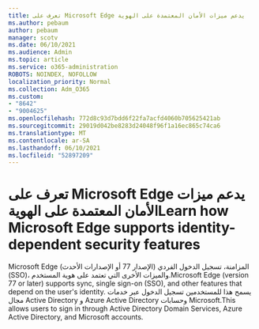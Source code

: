 ```yaml
---
title: تعرف على Microsoft Edge يدعم ميزات الأمان المعتمدة على الهوية
ms.author: pebaum
author: pebaum
manager: scotv
ms.date: 06/10/2021
ms.audience: Admin
ms.topic: article
ms.service: o365-administration
ROBOTS: NOINDEX, NOFOLLOW
localization_priority: Normal
ms.collection: Adm_O365
ms.custom:
- "8642"
- "9004625"
ms.openlocfilehash: 772d8c93d7bdd6f22fa7acfd4060b705625421ab
ms.sourcegitcommit: 29019d042be8283d24048f96f1a16ec865c74ca6
ms.translationtype: MT
ms.contentlocale: ar-SA
ms.lasthandoff: 06/10/2021
ms.locfileid: "52897209"
---
```

# <a name="learn-how-microsoft-edge-supports-identity-dependent-security-features"></a><span data-ttu-id="9f8ba-102">تعرف على Microsoft Edge يدعم ميزات الأمان المعتمدة على الهوية</span><span class="sxs-lookup"><span data-stu-id="9f8ba-102">Learn how Microsoft Edge supports identity-dependent security features</span></span>

<span data-ttu-id="9f8ba-103">Microsoft Edge (الإصدار 77 أو الإصدارات الأحدث) المزامنة، تسجيل الدخول الفردي (SSO)، والميزات الأخرى التي تعتمد على هوية المستخدم.</span><span class="sxs-lookup"><span data-stu-id="9f8ba-103">Microsoft Edge (version 77 or later) supports sync, single sign-on (SSO), and other features that depend on the user's identity.</span></span> <span data-ttu-id="9f8ba-104">يسمح هذا للمستخدمين تسجيل الدخول عبر خدمات مجال Active Directory و Azure Active Directory وحسابات Microsoft.</span><span class="sxs-lookup"><span data-stu-id="9f8ba-104">This allows users to sign in through Active Directory Domain Services, Azure Active Directory, and Microsoft accounts.</span></span>
